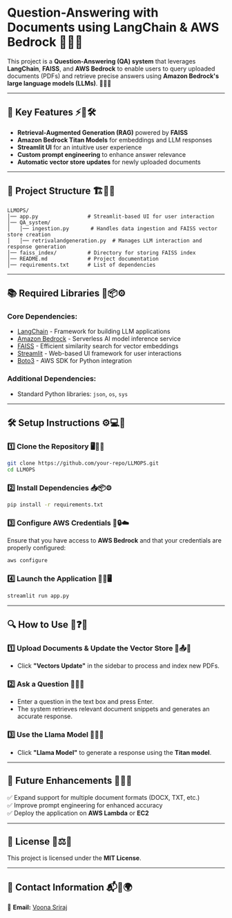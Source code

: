 # **Question-Answering with Documents using LangChain & AWS Bedrock** 🎯📜🤖

This project is a **Question-Answering (QA) system** that leverages **LangChain**, **FAISS**, and **AWS Bedrock** to enable users to query uploaded documents (PDFs) and retrieve precise answers using **Amazon Bedrock's large language models (LLMs)**. 📄💡🧠

---

## **🚀 Key Features** ⚡📌🛠️

- **Retrieval-Augmented Generation (RAG)** powered by **FAISS**
- **Amazon Bedrock Titan Models** for embeddings and LLM responses
- **Streamlit UI** for an intuitive user experience
- **Custom prompt engineering** to enhance answer relevance
- **Automatic vector store updates** for newly uploaded documents

---

## **📂 Project Structure** 🏗️📁📜

```
LLMOPS/
│── app.py                # Streamlit-based UI for user interaction
│── QA_system/
│   │── ingestion.py       # Handles data ingestion and FAISS vector store creation
│   │── retrivalandgeneration.py  # Manages LLM interaction and response generation
│── faiss_index/          # Directory for storing FAISS index
│── README.md             # Project documentation
│── requirements.txt      # List of dependencies
```

---

## **📚 Required Libraries** 📖📦⚙️

### **Core Dependencies:**

- [LangChain](https://github.com/hwchase17/langchain) - Framework for building LLM applications
- [Amazon Bedrock](https://aws.amazon.com/bedrock/) - Serverless AI model inference service
- [FAISS](https://github.com/facebookresearch/faiss) - Efficient similarity search for vector embeddings
- [Streamlit](https://streamlit.io/) - Web-based UI framework for user interactions
- [Boto3](https://boto3.amazonaws.com/v1/documentation/api/latest/index.html) - AWS SDK for Python integration

### **Additional Dependencies:**

- Standard Python libraries: `json`, `os`, `sys`

---

## **🛠 Setup Instructions** ⚙️💻📌

### **1️⃣ Clone the Repository** 🖥️📂🔽

```sh
git clone https://github.com/your-repo/LLMOPS.git
cd LLMOPS
```

### **2️⃣ Install Dependencies** 📥📦⚙️

```sh
pip install -r requirements.txt
```

### **3️⃣ Configure AWS Credentials** 🔑🔒☁️

Ensure that you have access to **AWS Bedrock** and that your credentials are properly configured:

```sh
aws configure
```

### **4️⃣ Launch the Application** 🚀📜🖥️

```sh
streamlit run app.py
```

---

## **🔍 How to Use** 📜❓🤖

### **1️⃣ Upload Documents & Update the Vector Store** 📂📤🔄

- Click **"Vectors Update"** in the sidebar to process and index new PDFs.

### **2️⃣ Ask a Question** 📝❔🤖

- Enter a question in the text box and press Enter.
- The system retrieves relevant document snippets and generates an accurate response.

### **3️⃣ Use the Llama Model** 🦙📡💬

- Click **"Llama Model"** to generate a response using the **Titan model**.

---

## **📌 Future Enhancements** 🌟🚀🔮

✅ Expand support for multiple document formats (DOCX, TXT, etc.)\
✅ Improve prompt engineering for enhanced accuracy\
✅ Deploy the application on **AWS Lambda** or **EC2**

---

## **📜 License** 📄⚖️🔗

This project is licensed under the **MIT License**.

---

## **📧 Contact Information** 📬📩🌍

📩 **Email:** [Voona Sriraj](mailto\:srirajvoona2004@gmail.com)
